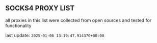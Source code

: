 ## SOCKS4 PROXY LIST

all proxies in this list were collected from open sources and tested for functionality

last update: `2025-01-06 13:19:47.914370+00:00`
